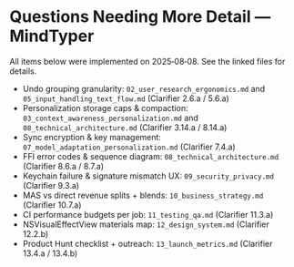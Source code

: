 <!--══════════════════════════════════════════════════
  ╔══════════════════════════════════════════════════════╗
  ║  ░  QUESTIONS NEEDING MORE DETAIL — MINDTYPER  ░░░░░ ║
  ║                                                      ║
  ║              ╌╌  A L L   R E S O L V E D  ╌╌         ║
  ║                                                      ║
  ╚══════════════════════════════════════════════════════╝
    • WHAT ▸ Track gaps that require precision before PRD/spec
    • WHY  ▸ Prevent ambiguity in UX, security, and architecture
    • HOW  ▸ Log here → implement in section files → update index
-->

# Questions Needing More Detail — MindTyper

All items below were implemented on 2025‑08‑08. See the linked files for details.

- Undo grouping granularity: `02_user_research_ergonomics.md` and `05_input_handling_text_flow.md` (Clarifier 2.6.a / 5.6.a)
- Personalization storage caps & compaction: `03_context_awareness_personalization.md` and `08_technical_architecture.md` (Clarifier 3.14.a / 8.14.a)
- Sync encryption & key management: `07_model_adaptation_personalization.md` (Clarifier 7.4.a)
- FFI error codes & sequence diagram: `08_technical_architecture.md` (Clarifier 8.6.a / 8.7.a)
- Keychain failure & signature mismatch UX: `09_security_privacy.md` (Clarifier 9.3.a)
- MAS vs direct revenue splits + blends: `10_business_strategy.md` (Clarifier 10.7.a)
- CI performance budgets per job: `11_testing_qa.md` (Clarifier 11.3.a)
- NSVisualEffectView materials map: `12_design_system.md` (Clarifier 12.2.b)
- Product Hunt checklist + outreach: `13_launch_metrics.md` (Clarifier 13.4.a / 13.4.b)
